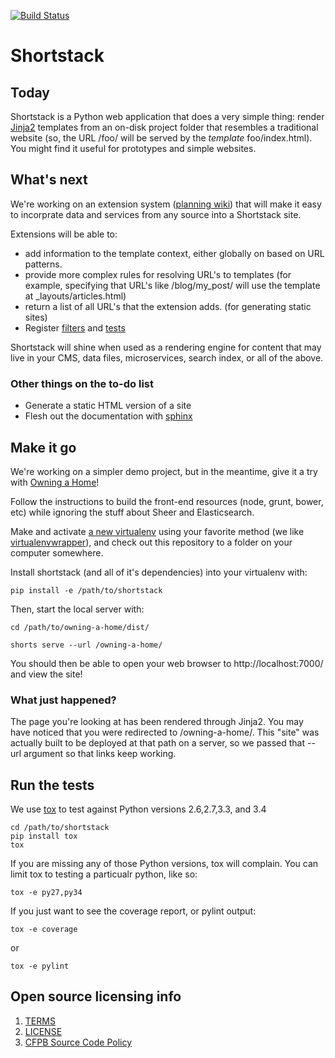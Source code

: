 [![Build Status](https://travis-ci.org/cfpb/shortstack.svg)](https://travis-ci.org/cfpb/shortstack)

# Shortstack

## Today
Shortstack is a Python web application that does a very simple thing: render [Jinja2](http://jinja.pocoo.org/docs/dev/) templates from an on-disk project folder that resembles a traditional website (so, the URL /foo/ will be served by the *template* foo/index.html). You might find it useful for prototypes and simple websites.

## What's next

We're working on an extension system ([planning wiki](https://github.com/cfpb/shortstack/wiki/Extensions)) that will make it easy to incorprate data and services from any source into a Shortstack site.

Extensions will be able to:

- add information to the template context, either globally on based on URL patterns.
- provide more complex rules for resolving URL's to templates (for example, specifying that URL's like /blog/my_post/ will use the template at \_layouts/articles.html)
- return a list of all URL's that the extension adds. (for generating static sites)
- Register [filters](http://jinja.pocoo.org/docs/dev/api/#writing-filters) and [tests](http://jinja.pocoo.org/docs/dev/api/#writing-tests)

Shortstack will shine when used as a rendering engine for content that may live in your CMS, data files, microservices, search index, or all of the above.

### Other things on the to-do list

- Generate a static HTML version of a site
- Flesh out the documentation with [sphinx](https://pythonhosted.org/an_example_pypi_project/sphinx.html)

## Make it go

We're working on a simpler demo project, but in the meantime, give it a try with [Owning a Home](https://github.com/cfpb/owning-a-home)!

Follow the instructions to build the front-end resources (node, grunt, bower, etc) while ignoring the stuff about Sheer and Elasticsearch.

Make and activate [a new virtualenv](https://virtualenv.pypa.io/en/latest/virtualenv.html#usage) using your favorite method (we like [virtualenvwrapper](https://virtualenvwrapper.readthedocs.org/en/latest/)), and check out this repository to a folder on your computer somewhere.

Install shortstack (and all of it's dependencies) into your virtualenv with:

```
pip install -e /path/to/shortstack
```

Then, start the local server with:

```
cd /path/to/owning-a-home/dist/

shorts serve --url /owning-a-home/
```

You should then be able to open your web browser to http://localhost:7000/ and view the site!

### What just happened?

The page you're looking at has been rendered through Jinja2. You may have noticed that you were redirected to /owning-a-home/. This "site" was actually built to be deployed at that path on a server, so we passed that --url argument so that links keep working.

## Run the tests

We use [tox](https://tox.readthedocs.org/en/latest/) to test against Python versions 2.6,2.7,3.3, and 3.4

```
cd /path/to/shortstack
pip install tox
tox
```

If you are missing any of those Python versions, tox will complain. You can limit tox to testing a particualr python, like so:

```
tox -e py27,py34
```

If you just want to see the coverage report, or pylint output:

```
tox -e coverage
```
or
```
tox -e pylint
```

## Open source licensing info
1. [TERMS](TERMS.md)
2. [LICENSE](LICENSE)
3. [CFPB Source Code Policy](https://github.com/cfpb/source-code-policy/)
